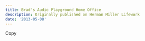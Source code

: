 ```yaml
---
title: Brad's Audio Playground Home Office
description: Originally published on Herman Miller Lifework
date: '2013-05-08'
---
```


Copy
